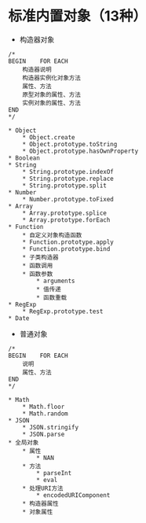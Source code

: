 # 标准内置对象（13种）
* 构造器对象
```
/*
BEGIN    FOR EACH
    构造器说明
    构造器实例化对象方法
    属性、方法
    原型对象的属性、方法
    实例对象的属性、方法
END
*/
```
    * Object
        * Object.create
        * Object.prototype.toString
        * Object.prototype.hasOwnProperty
    * Boolean
    * String
        * String.prototype.indexOf
        * String.prototype.replace
        * String.prototype.split
    * Number
        * Number.prototype.toFixed
    * Array
        * Array.prototype.splice
        * Array.prototype.forEach
    * Function
        * 自定义对象构造函数
        * Function.prototype.apply
        * Function.prototype.bind
        * 子类构造器
        * 函数调用
        * 函数参数
            * arguments
            * 值传递
            * 函数重载
    * RegExp
        * RegExp.prototype.test
    * Date
* 普通对象
```
/*
BEGIN    FOR EACH
    说明
    属性、方法
END
*/
```
    * Math
        * Math.floor
        * Math.random
    * JSON
        * JSON.stringify
        * JSON.parse
    * 全局对象
        * 属性
            * NAN
        * 方法
            * parseInt
            * eval
        * 处理URI方法
            * encodedURIComponent
        * 构造器属性
        * 对象属性
